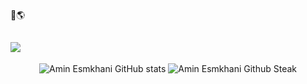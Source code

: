 🌱🌎
<div dir="ltr">

## [![](https://img.shields.io/badge/-php-777BB4?style=for-the-badge&logo=php&logoColor=white)](https://php.net)


<p align="center" style"dir:rtl">
  <img src="https://github-readme-stats.vercel.app/api?username=aminesmkhani&show_icons=true&theme=monokai" alt="Amin Esmkhani GitHub stats" />
  <img src="https://github-readme-streak-stats.herokuapp.com/?user=aminesmkhani&theme=monokai" alt="Amin Esmkhani Github Steak" />
</p>
